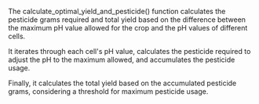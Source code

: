 The calculate_optimal_yield_and_pesticide() function calculates the pesticide grams required and total yield based on the difference between the maximum pH value allowed for the crop and the pH values of different cells. 

It iterates through each cell's pH value, calculates the pesticide required to adjust the pH to the maximum allowed, and accumulates the pesticide usage. 

Finally, it calculates the total yield based on the accumulated pesticide grams, considering a threshold for maximum pesticide usage.
